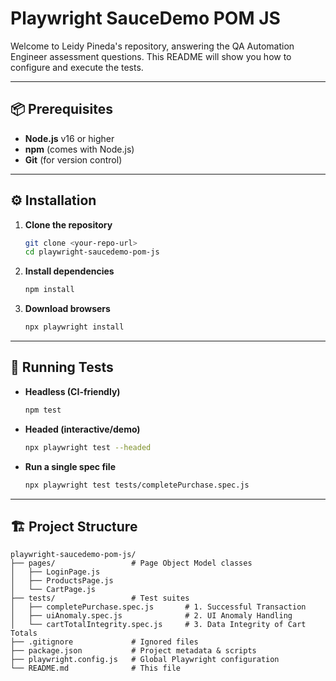 # Playwright SauceDemo POM JS

Welcome to Leidy Pineda's repository, answering the QA Automation Engineer assessment questions. This README will show you how to configure and execute the tests.

---

## 📦 Prerequisites

* **Node.js** v16 or higher
* **npm** (comes with Node.js)
* **Git** (for version control)

---

## ⚙️ Installation

1. **Clone the repository**

   ```bash
   git clone <your-repo-url>
   cd playwright-saucedemo-pom-js
   ```

2. **Install dependencies**

   ```bash
   npm install
   ```

3. **Download browsers**

   ```bash
   npx playwright install
   ```

---

## 🚀 Running Tests

* **Headless (CI-friendly)**

  ```bash
  npm test
  ```

* **Headed (interactive/demo)**

  ```bash
  npx playwright test --headed
  ```

* **Run a single spec file**

  ```bash
  npx playwright test tests/completePurchase.spec.js
  ```

---

## 🏗 Project Structure

```
playwright-saucedemo-pom-js/
├── pages/                 # Page Object Model classes
│   ├── LoginPage.js
│   ├── ProductsPage.js
│   └── CartPage.js
├── tests/                 # Test suites
│   ├── completePurchase.spec.js       # 1. Successful Transaction
│   ├── uiAnomaly.spec.js              # 2. UI Anomaly Handling
│   └── cartTotalIntegrity.spec.js     # 3. Data Integrity of Cart Totals
├── .gitignore             # Ignored files 
├── package.json           # Project metadata & scripts
├── playwright.config.js   # Global Playwright configuration
└── README.md              # This file
```

